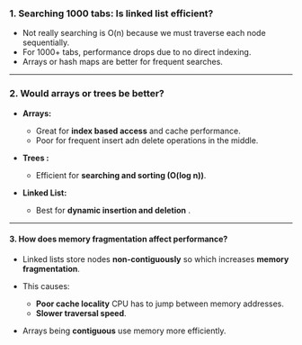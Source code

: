 ### **1. Searching 1000 tabs: Is linked list efficient?**

* Not really searching is O(n) because we must traverse each node sequentially.
* For 1000+ tabs, performance drops due to no direct indexing.
* Arrays or hash maps are better for frequent searches.

---

### **2. Would arrays or trees be better?**

* **Arrays:**

    * Great for **index based access** and cache performance.
    * Poor for frequent insert adn delete operations in the middle.
* **Trees :**

    * Efficient for **searching and sorting (O(log n))**.
* **Linked List:**

    * Best for **dynamic insertion and deletion** .

---

#### **3. How does memory fragmentation affect performance?**

* Linked lists store nodes **non-contiguously** so which increases **memory fragmentation**.
* This causes:

    * **Poor cache locality** CPU has to jump between memory addresses.
    * **Slower traversal speed**.
* Arrays being **contiguous** use memory more efficiently.
